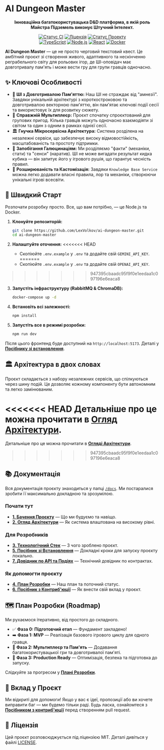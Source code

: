 # AI Dungeon Master

<p align="center">
  <strong>Інноваційна багатокористувацька D&D платформа, в якій роль Майстра Підземель виконує Штучний Інтелект.</strong>
</p>

<p align="center">
    <a href="https://github.com/YOUR_USERNAME/dnd-ai-master/actions/workflows/ci.yml"><img src="https://img.shields.io/github/actions/workflow/status/YOUR_USERNAME/dnd-ai-master/ci.yml?branch=main&style=for-the-badge&logo=githubactions&logoColor=white" alt="Статус CI"></a>
    <a href="https://github.com/YOUR_USERNAME/dnd-ai-master/blob/main/LICENSE"><img src="https://img.shields.io/github/license/YOUR_USERNAME/dnd-ai-master?style=for-the-badge" alt="Ліцензія"></a>
    <a href="#"><img src="https://img.shields.io/badge/Статус%20Проекту-В%20Розробці-brightgreen?style=for-the-badge" alt="Статус Проекту"></a>
    <br>
    <a href="#"><img src="https://img.shields.io/badge/TypeScript-3178C6?style=for-the-badge&logo=typescript&logoColor=white" alt="TypeScript"></a>
    <a href="#"><img src="https://img.shields.io/badge/Node.js-5FA04E?style=for-the-badge&logo=nodedotjs&logoColor=white" alt="Node.js"></a>
    <a href="#"><img src="https://img.shields.io/badge/React-20232A?style=for-the-badge&logo=react&logoColor=61DAFB" alt="React"></a>
    <a href="#"><img src="https://img.shields.io/badge/Docker-2496ED?style=for-the-badge&logo=docker&logoColor=white" alt="Docker"></a>
</p>

**AI Dungeon Master** — це не просто черговий текстовий квест. Це амбітний проєкт зі створення живого, адаптивного та нескінченно реграбельного світу для рольових ігор, де ШІ-оповідач має довготривалу пам'ять і може вести гру для групи гравців одночасно.

## ✨ Ключові Особливості

*   🧠 **ШІ з Довготривалою Пам'яттю:** Наш ШІ не страждає від "амнезії". Завдяки унікальній архітектурі з короткостроковою та довготривалою векторною пам'яттю, він пам'ятає ключові події сесії та використовує їх для розвитку сюжету.
*   👥 **Справжній Мультиплеєр:** Проєкт спочатку спроєктований для групових пригод. Кілька гравців можуть одночасно взаємодіяти зі світом та один з одним в рамках однієї сесії.
*   🏛️ **Гнучка Мікросервісна Архітектура:** Система розділена на незалежні сервіси, що забезпечує високу відмовостійкість, масштабованість та простоту підтримки.
*   🔧 **Запобігання Галюцинаціям:** Ми розділяємо "факти" (механіки, стати) та "сенси" (наратив). ШІ не може вигадати результат кидка кубика — він запитує його у ігрового рушія, що гарантує чесність правил.
*   🧩 **Розширюваність та Кастомізація:** Завдяки `Knowledge Base Service` можна легко додавати власні правила, лор та механіки, створюючи унікальні ігрові всесвіти.

## 🚀 Швидкий Старт

Розпочати розробку просто. Все, що вам потрібно, — це Node.js та Docker.

1.  **Клонуйте репозиторій:**
    ```bash
    git clone https://github.com/LexVolkov/ai-dungeon-master.git
    cd ai-dungeon-master
    ```

2.  **Налаштуйте оточення:**
<<<<<<< HEAD
    *   Скопіюйте `.env.example` у `.env` та додайте свій `GEMINI_API_KEY`.
=======
    *   Скопіюйте `.env.example` у `.env` та додайте свій `OPENAI_API_KEY`.
>>>>>>> 947395cbaadc95f9f0e1eedaa1c097196e6eaca8

3.  **Запустіть інфраструктуру (RabbitMQ & ChromaDB):**
    ```bash
    docker-compose up -d
    ```

4.  **Встановіть всі залежності:**
    ```bash
    npm install
    ```

5.  **Запустіть все в режимі розробки:**
    ```bash
    npm run dev
    ```

Після цього фронтенд буде доступний на `http://localhost:5173`. Деталі у [**Посібнику зі встановлення**](./docs/5_Setup_Guide.md).

## 🏛️ Архітектура в двох словах

Проєкт складається з набору незалежних сервісів, що спілкуються через шину подій. Це дозволяє кожному компоненту бути автономним та легко замінюваним.

<!-- Замініть на зображення з вашою діаграмою потоку даних -->

<<<<<<< HEAD
Детальніше про це можна прочитати в [**Огляд Архітектури**](./docs/2_Architecture_Overview.md).
=======
Детальніше про це можна прочитати в [**Огляді Архітектури**](./docs/2_Architecture_Overview.md).
>>>>>>> 947395cbaadc95f9f0e1eedaa1c097196e6eaca8

## 📚 Документація

Вся документація проєкту знаходиться у папці [`/docs`](./docs/). Ми постаралися зробити її максимально докладною та зрозумілою.

### Почати тут
*   **[1. Бачення Проєкту](./docs/1_Project_Vision.md)** — Що ми будуємо та навіщо.
*   **[2. Огляд Архітектури](./docs/2_Architecture_Overview.md)** — Як система влаштована на високому рівні.

### Для Розробників
*   **[3. Технологічний Стек](./docs/3_Technology_Stack.md)** — З чого зроблено проєкт.
*   **[5. Посібник зі Встановлення](./docs/5_Setup_Guide.md)** — Докладні кроки для запуску проєкту локально.
*   **[7. Довідник по API та Подіях](./docs/7_API_and_Events.md)** — Технічний довідник по контрактах.

### Як допомогти проєкту
*   **[4. План Розробки](./docs/4_Development_Roadmap.md)** — Наш план та поточний статус.
*   **[6. Посібник з Контриб'юції](./docs/6_Contribution_Guide.md)** — Як внести свій вклад у проєкт.

## 🗺️ План Розробки (Roadmap)

Ми рухаємося ітеративно, від простого до складного.

*   ✅ **Фаза 0: Підготовчий етап** — Фундамент закладено!
*   ➡️ **Фаза 1: MVP** — Реалізація базового ігрового циклу для одного гравця.
*   🔲 **Фаза 2: Мультиплеєр та Пам'ять** — Додавання багатокористувацької гри та довготривалої пам'яті.
*   🔲 **Фаза 3: Production Ready** — Оптимізація, безпека та підготовка до запуску.

Слідкуйте за прогресом у [**Плані Розробки**](./docs/4_Development_Roadmap.md).

## 🤝 Вклад у Проєкт

Ми відкриті для допомоги! Якщо у вас є ідеї, пропозиції або ви хочете виправити баг — ми будемо тільки раді. Будь ласка, ознайомтеся з [**Посібником з контриб'юції**](./docs/6_Contribution_Guide.md) перед створенням pull request.

## 📜 Ліцензія

Цей проєкт розповсюджується під ліцензією MIT. Деталі дивіться у файлі [LICENSE](./LICENSE).